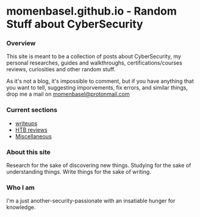 # momenbasel.github.io - Random Stuff about CyberSecurity

### Overview

This site is meant to be a collection of posts about CyberSecurity, my personal researches, guides and walkthroughs, certifications/courses reviews, curiosities and other random stuff.

As it's not a blog, it's impossible to comment, but if you have anything that you want to tell, suggesting imporvements, fix errors, and similar things, drop me a mail on momenbasel@protonmail.com

### Current sections
* [writeups](https://momenbasel.github.io/writeups/)
* [HTB reviews](https://momenbasel.github.io/htb/)
* [Miscellaneous](https://momenbasel.github.io/misc/)



### About this site
Research for the sake of discovering new things.
Studying for the sake of understanding things.
Write things for the sake of writing.




### Who I am

I'm a just another-security-passionate with an insatiable hunger for knowledge.
